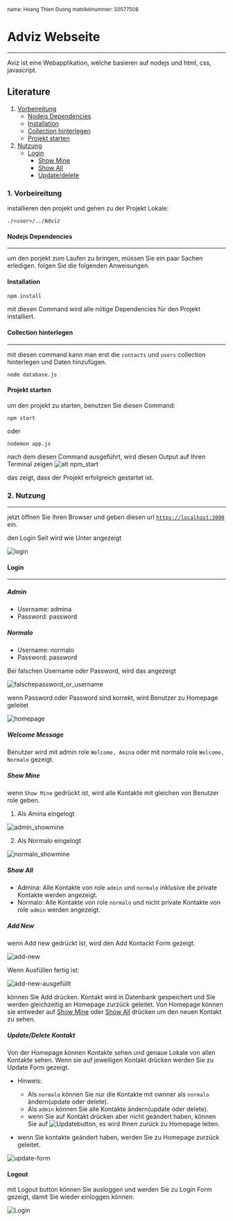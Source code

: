 <sup>
name: Hoang Thien Duong
matrikelnummer: S0577508
</sup>

# Adviz Webseite
***
Aviz ist eine Webapplikation, welche basieren auf nodejs und html, css, javascript.

## Literature
1. [Vorbeireitung](#1-vorbeireitung)
    * [Nodejs Dependencies](#nodejs-dependencies)
    * [Installation](#installation)
    * [Collection hinterlegen](#collection-hinterlegen)
    * [Projekt starten](#projekt-starten)
2. [Nutzung](#2-nutzung)
    * [Login](#login)
        * [Show Mine](#show-mine)
        * [Show All](#show-all)
        * [Update/delete](#update/delete)

### 1. Vorbeireitung
installieren den projekt und gehen zu der Projekt Lokale:
```
./<user>/../Adviz

```
#### Nodejs Dependencies
***
um den porjekt zum Laufen zu bringen, müssen Sie ein paar Sachen erledigen. folgen Sie die folgenden Anweisungen.
#### Installation
```
npm install
```
mit diesen Command wird alle nötige Dependencies für den Projekt installiert.
#### Collection hinterlegen
***
mit diesen command kann man erst die `contacts` und `users` collection hinterlegen und Daten hinzufügen.
```
node database.js
```
#### Projekt starten
um den projekt zu starten, benutzen Sie diesen Command:
```
npm start
```
oder 
```
nodemon app.js
```
nach dem diesen Command ausgeführt, wird diesen Output auf Ihren Terminal zeigen
![alt npm_start](./Adviz/public/images/readmeImages/npmstart.png "npm start")

das zeigt, dass der Projekt erfolgreich gestartet ist. 

### 2. Nutzung
***
jetzt öffnen Sie Ihren Browser und geben diesen url [`https://localhost:3000` ](https://localhost:3000) ein.

den Login Seit wird wie Unter angezeigt

![login](./Adviz/public/images/readmeImages/Login.png "Login Page")

#### Login
***
##### Admin
+ Username: admina
+ Password: password
##### Normalo
+ Username: normalo
+ Password: password

Bei falschen Username oder Password, wird das angezeigt

![falschepassword_or_username](./Adviz/public/images/readmeImages/falscheusername_or_password.png "falsche password or username")

wenn Password oder Password sind korrekt, wird Benutzer zu Homepage geleitet

![homepage](./Adviz/public/images/readmeImages/homepage_admina.png "Homepage")
##### Welcome Message

Benutzer wird mit admin role `Welcome, Amina` oder mit normalo role  `Welcome, Normalo` gezeigt.

##### Show Mine 

wenn `Show Mine` gedrückt ist, wird alle Kontakte mit gleichen von Benutzer role geben. 
1. Als Amina eingelogt

![admin_showmine](./Adviz/public/images/readmeImages/Show_mine_admin.png "showmine admin")


2. Als Normalo eingelogt

![normalo_showmine](./Adviz/public/images/readmeImages/showmine_normalo.png "shownmine normalo")

##### Show All
* Admina: 
Alle Kontakte von role `admin` und `normalo` inklusive die private Kontakte werden   angezeigt.
* Normalo: 
Alle Kontakte von role `normalo` und  nicht private Kontakte von role `admin` werden angezeigt.

##### Add New
wenn Add new gedrückt ist, wird den Add Kontackt Form gezeigt.

![add-new](./Adviz/public/images/readmeImages/addnew.png "add new")


Wenn Ausfüllen fertig ist: 

![add-new-ausgefüllt](./Adviz/public/images/readmeImages/addnew_ausgefuellt.png "add new ausgefuellt")

können Sie Add drücken. Kontakt wird in Datenbank gespeichert und Sie werden gleichzeitig an Homepage zurzück geleitet. Von Homepage können sie entweder auf [Show Mine](#show-mine) oder [Show All](#show-all) drücken um den neuen Kontakt zu sehen.
##### Update/Delete Kontakt
Von der Homepage können Kontakte sehen und genaue Lokale von allen Kontakte sehen. 
Wenn sie auf jeweiligen Kontakt drücken werden Sie zu Update Form gezeigt.

* Hinweis: 
    + Als `normalo` können Sie nur die Kontakte mit ownner als `normalo` ändern(update oder delete).
    + Als `admin` können Sie alle Kontakte ändern(update oder delete). 
    + wenn Sie auf Kontakt drücken aber nicht geändert haben, können Sie auf ![Updatebutton](./Adviz/public/images/readmeImages/update_button.png), es wird Ihnen zurück zu Homepage leiten. 
    
* wenn Sie kontakte geändert haben, werden Sie zu Homepage zurzück geleitet. 

![update-form](./Adviz/public/images/readmeImages/update_form.png "update-form")

#### Logout

mit Logout button können Sie ausloggen und werden Sie zu Login Form gezeigt, damit Sie wieder einloggen können.

![Login](./Adviz/public/images/readmeImages/Login.png)

